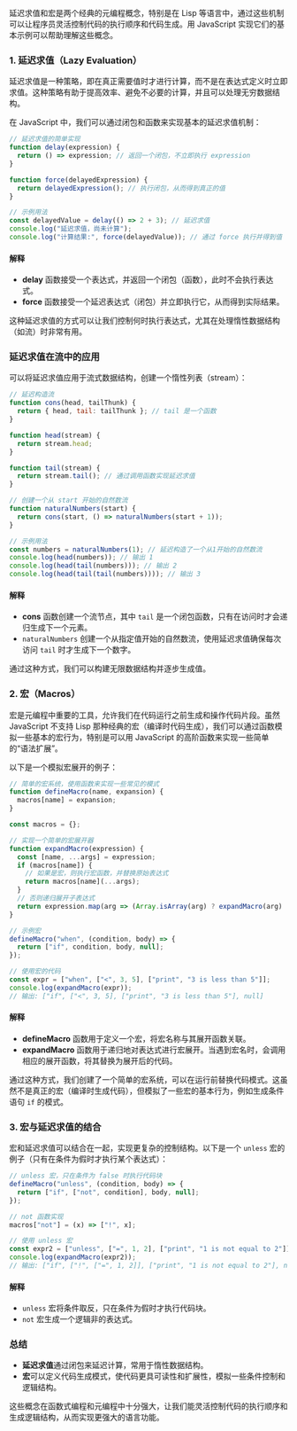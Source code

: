延迟求值和宏是两个经典的元编程概念，特别是在 Lisp 等语言中，通过这些机制可以让程序员灵活控制代码的执行顺序和代码生成。用 JavaScript 实现它们的基本示例可以帮助理解这些概念。

### 1. 延迟求值（Lazy Evaluation）

延迟求值是一种策略，即在真正需要值时才进行计算，而不是在表达式定义时立即求值。这种策略有助于提高效率、避免不必要的计算，并且可以处理无穷数据结构。

在 JavaScript 中，我们可以通过闭包和函数来实现基本的延迟求值机制：

```javascript
// 延迟求值的简单实现
function delay(expression) {
  return () => expression; // 返回一个闭包，不立即执行 expression
}

function force(delayedExpression) {
  return delayedExpression(); // 执行闭包，从而得到真正的值
}

// 示例用法
const delayedValue = delay(() => 2 + 3); // 延迟求值
console.log("延迟求值，尚未计算");
console.log("计算结果:", force(delayedValue)); // 通过 force 执行并得到值
```

#### 解释
- **delay** 函数接受一个表达式，并返回一个闭包（函数），此时不会执行表达式。
- **force** 函数接受一个延迟表达式（闭包）并立即执行它，从而得到实际结果。
  
这种延迟求值的方式可以让我们控制何时执行表达式，尤其在处理惰性数据结构（如流）时非常有用。

### 延迟求值在流中的应用
可以将延迟求值应用于流式数据结构，创建一个惰性列表（stream）：

```javascript
// 延迟构造流
function cons(head, tailThunk) {
  return { head, tail: tailThunk }; // tail 是一个函数
}

function head(stream) {
  return stream.head;
}

function tail(stream) {
  return stream.tail(); // 通过调用函数实现延迟求值
}

// 创建一个从 start 开始的自然数流
function naturalNumbers(start) {
  return cons(start, () => naturalNumbers(start + 1));
}

// 示例用法
const numbers = naturalNumbers(1); // 延迟构造了一个从1开始的自然数流
console.log(head(numbers)); // 输出 1
console.log(head(tail(numbers))); // 输出 2
console.log(head(tail(tail(numbers)))); // 输出 3
```

#### 解释
- **cons** 函数创建一个流节点，其中 `tail` 是一个闭包函数，只有在访问时才会递归生成下一个元素。
- `naturalNumbers` 创建一个从指定值开始的自然数流，使用延迟求值确保每次访问 `tail` 时才生成下一个数字。

通过这种方式，我们可以构建无限数据结构并逐步生成值。

### 2. 宏（Macros）

宏是元编程中重要的工具，允许我们在代码运行之前生成和操作代码片段。虽然 JavaScript 不支持 Lisp 那种经典的宏（编译时代码生成），我们可以通过函数模拟一些基本的宏行为，特别是可以用 JavaScript 的高阶函数来实现一些简单的“语法扩展”。

以下是一个模拟宏展开的例子：

```javascript
// 简单的宏系统，使用函数来实现一些常见的模式
function defineMacro(name, expansion) {
  macros[name] = expansion;
}

const macros = {};

// 实现一个简单的宏展开器
function expandMacro(expression) {
  const [name, ...args] = expression;
  if (macros[name]) {
    // 如果是宏，则执行宏函数，并替换原始表达式
    return macros[name](...args);
  }
  // 否则递归展开子表达式
  return expression.map(arg => (Array.isArray(arg) ? expandMacro(arg) : arg));
}

// 示例宏
defineMacro("when", (condition, body) => {
  return ["if", condition, body, null];
});

// 使用宏的代码
const expr = ["when", ["<", 3, 5], ["print", "3 is less than 5"]];
console.log(expandMacro(expr));
// 输出: ["if", ["<", 3, 5], ["print", "3 is less than 5"], null]
```

#### 解释
- **defineMacro** 函数用于定义一个宏，将宏名称与其展开函数关联。
- **expandMacro** 函数用于递归地对表达式进行宏展开。当遇到宏名时，会调用相应的展开函数，将其替换为展开后的代码。

通过这种方式，我们创建了一个简单的宏系统，可以在运行前替换代码模式。这虽然不是真正的宏（编译时生成代码），但模拟了一些宏的基本行为，例如生成条件语句 `if` 的模式。

### 3. 宏与延迟求值的结合

宏和延迟求值可以结合在一起，实现更复杂的控制结构。以下是一个 `unless` 宏的例子（只有在条件为假时才执行某个表达式）：

```javascript
// unless 宏，只在条件为 false 时执行代码块
defineMacro("unless", (condition, body) => {
  return ["if", ["not", condition], body, null];
});

// not 函数实现
macros["not"] = (x) => ["!", x];

// 使用 unless 宏
const expr2 = ["unless", ["=", 1, 2], ["print", "1 is not equal to 2"]];
console.log(expandMacro(expr2));
// 输出: ["if", ["!", ["=", 1, 2]], ["print", "1 is not equal to 2"], null]
```

#### 解释
- `unless` 宏将条件取反，只在条件为假时才执行代码块。
- `not` 宏生成一个逻辑非的表达式。

### 总结
- **延迟求值**通过闭包来延迟计算，常用于惰性数据结构。
- **宏**可以定义代码生成模式，使代码更具可读性和扩展性，模拟一些条件控制和逻辑结构。

这些概念在函数式编程和元编程中十分强大，让我们能灵活控制代码的执行顺序和生成逻辑结构，从而实现更强大的语言功能。